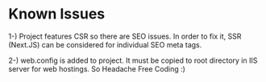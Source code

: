 # Known Issues 

1-) Project features CSR so there are SEO issues. In order to fix it, SSR (Next.JS) can be considered for individual SEO meta tags.

2-) web.config is added to project. It must be copied to root directory in IIS server for web hostings.
So Headache Free Coding :)
